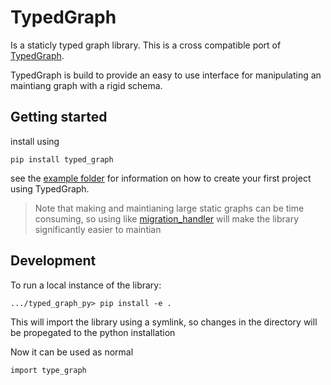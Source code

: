 # TypedGraph
Is a staticly typed graph library.
This is a cross compatible port of [TypedGraph][typed_graph-crates-io].

TypedGraph is build to provide an easy to use interface for manipulating an maintiang graph with a rigid schema.

## Getting started
install using
```
pip install typed_graph
```

see the [example folder][examples-git] for information on how to create your first project using TypedGraph.

> Note that making and maintianing large static graphs can be time consuming, so using like [migration_handler][migration_handler-git] will make the library significantly easier to maintian 

## Development
To run a local instance of the library:
```
.../typed_graph_py> pip install -e .
```

This will import the library using a symlink, so changes in the directory will be propegated to the python installation

Now it can be used as normal
```
import type_graph
```

[typed_graph-crates-io]: https://crates.io/crates/typed_graph
[examples-git]: https://github.com/build-aau/typed_graph/tree/master/typed_graph_py/examples "example folder in git"
[migration_handler-git]: https://github.com/build-aau/migration_handler "migration_handler in git"